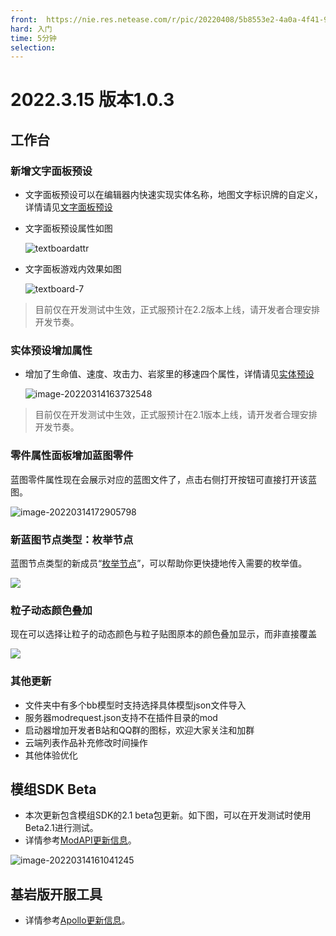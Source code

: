 ```yaml
---
front: 	https://nie.res.netease.com/r/pic/20220408/5b8553e2-4a0a-4f41-9a47-c50be1bbd197.png
hard: 入门
time: 5分钟
selection:
---
```


# 2022.3.15 版本1.0.3

## 工作台

### 新增文字面板预设

- 文字面板预设可以在编辑器内快速实现实体名称，地图文字标识牌的自定义，详情请见[文字面板预设](../../20-玩法开发/11-组装简单玩法/10-预设/6-文字面板预设.md)

- 文字面板预设属性如图

  ![textboardattr](./images/textboardattr.png)

- 文字面板游戏内效果如图

  ![textboard-7](./images/textboard-7.png)

> 目前仅在开发测试中生效，正式服预计在2.2版本上线，请开发者合理安排开发节奏。

### 实体预设增加属性

- 增加了生命值、速度、攻击力、岩浆里的移速四个属性，详情请见[实体预设](../../20-玩法开发/11-组装简单玩法/10-预设/1-实体预设.md)

  ![image-20220314163732548](./images/image-20220314163732548.png)

> 目前仅在开发测试中生效，正式服预计在2.1版本上线，请开发者合理安排开发节奏。

### 零件属性面板增加蓝图零件

蓝图零件属性现在会展示对应的蓝图文件了，点击右侧打开按钮可直接打开该蓝图。

![image-20220314172905798](./images/image-20220314172905798.png)

### 新蓝图节点类型：枚举节点

蓝图节点类型的新成员“[枚举节点](../../20-玩法开发/12-可视化编程/10-新版逻辑编辑器使用说明/72-常用节点.md#枚举节点)”，可以帮助你更快捷地传入需要的枚举值。

![](./images/13.gif)

### 粒子动态颜色叠加

现在可以选择让粒子的动态颜色与粒子贴图原本的颜色叠加显示，而非直接覆盖

![](./images/14.gif)

### 其他更新

- 文件夹中有多个bb模型时支持选择具体模型json文件导入
- 服务器modrequest.json支持不在插件目录的mod
- 启动器增加开发者B站和QQ群的图标，欢迎大家关注和加群
- 云端列表作品补充修改时间操作
- 其他体验优化

## 模组SDK Beta

- 本次更新包含模组SDK的2.1 beta包更新。如下图，可以在开发测试时使用Beta2.1进行测试。
- 详情参考<a href="../../../mcdocs/1-ModAPI/更新信息/2.1.html" rel="noopenner">ModAPI更新信息</a>。

![image-20220314161041245](./images/image-20220314161041245.png)

## 基岩版开服工具

- 详情参考<a href="../../../mcdocs/2-Apollo/0-Apollo更新信息.html" rel="noopenner">Apollo更新信息</a>。

